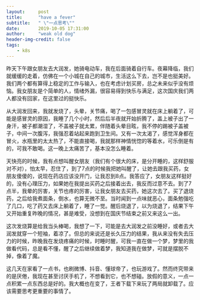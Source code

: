 ```yaml
---
layout:     post
title:      "have a fever"
subtitle:   " \"一点思考\""
date:       2019-10-05 17:31:00
author:     "weak old dog"
header-img-credit: false
tags:
    - k8s
---
```



昨天下午跟女朋友去大润发，她骑电动车，我在后面骑着自行车。夜幕降临，我们就缓缓的走着，仿佛在一个小城在自己的城市，生活这么下去，岂不是也挺美好。我们两个都有算得上稳定的工作与输入，也在考虑计划买房，总之未来似乎没有烦恼。我女朋友是个简单的人，情绪外漏，很容易得到快乐与满足，这次国庆我们两人都没有回家，在这里过的挺快乐。

从大润发回来，我就发烧了，头晕，关节痛，喝了一包感冒灵就在床上躺着了，可能是感冒灵的原因，我睡了几个小时，然后后半夜就开始折腾了，盖上被子出了一身汗，被子都潮湿了，不盖被子就太累，伴随着头晕目眩，我不停的踢被子盖被子，中间一次腹泻，我强忍着站起来跑到卫生间。又有一次太渴了，感觉浑身都在冒火，水瓶里的太太热了，不能直接喝，我就那样神情恍惚的等着水，可乐倒是有的，可我不敢喝。这一晚上太痛苦了，基本没怎么睡着。

天快亮的时候，我有点想叫醒女朋友（我们有个很大的床，是分开睡的，这样舒服对不对），怕太早，忍住了，到了7点的时候我把她叫醒了，让她去跟我买药，女朋友傻傻的，说现在药店应该没开门，让我忍到8点。我答应了，女朋友这样挺好的，没有心理压力，如果她在我提出买药之后接着出去，我反而过意不去。到了7点半，我晕的厉害，关节也疼的厉害，让我女朋友去买药，她这次去了。买了退烧药，之后给我煮面条，倒水，也算无微不至。当时闻到一点味就恶心，面条勉强吃了几口，吃了药又去床上躺着了，睡了一觉。醒后烧退了，以为烧退了，结果下午又开始重复昨晚的情况，甚是难受，没想到在国庆节结束之前又来这么一出。

这次发烧算是给我当头棒喝，我想了一下，可能是去大润发之前没睡好，或者去大润发就穿一个短袖，着凉了。但总的来说还是长久压力的结果，我从来没有失去压力的时候，昨晚我在发烧疼痛的时候，时睡时醒，可我一直在做一个梦，梦里的我做看代码，总是看不懂，醒了之后继续做着梦，我知道我在做梦，可就是摆脱不掉，像着了魔。

这几天在家看了一点书，也刷微博、抖音、懂球帝了，也玩游戏了。然而终究带来的是厌倦，我现在甚至讨厌手机了，不想看到它，也不想碰。放假的意义，一点一点积累一点东西总是好的。我大概也在变了，王者下载下来玩了两局就卸载了。应该需要思考更重要的事情了。